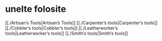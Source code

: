 # unelte folosite
[[./Artisan’s Tools|Artisan’s Tools]]
[[./Carpenter’s tools|Carpenter’s tools]]
[[./Cobbler’s tools|Cobbler’s tools]]
[[./Leatherworker’s tools|Leatherworker’s tools]]
[[./Smith’s tools|Smith’s tools]]